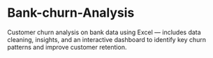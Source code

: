 # Bank-churn-Analysis
Customer churn analysis on bank data using Excel — includes data cleaning, insights, and an interactive dashboard to identify key churn patterns and improve customer retention.

